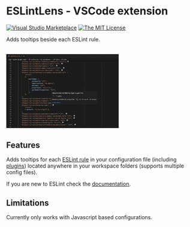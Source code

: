 # ESLintLens - VSCode extension

[![Visual Studio Marketplace](https://img.shields.io/vscode-marketplace/v/ldlework.eslintlens.svg)](https://marketplace.visualstudio.com/items?itemName=ldlework.eslintlens)
[![The MIT License](https://img.shields.io/badge/license-MIT-orange.svg?style=flat-square)](http://opensource.org/licenses/MIT)

Adds tooltips beside each ESLint rule.

<p align="left">
  <br />
  <img src="https://raw.githubusercontent.com/dustinlacewell/vscode-eslintlens/main/images/screenshot-1.png" alt="ESLintLens Screenshot" width="300px" />
  <br />
</p>

## Features

Adds tooltips for each [ESLint rule](https://eslint.org/docs/rules/) in your configuration file (including [plugins](https://www.npmjs.com/search?q=eslint-plugin-&ranking=popularity)) located anywhere in your workspace folders (supports multiple config files).

If you are new to ESLint check the [documentation](http://eslint.org/).

## Limitations

Currently only works with Javascript based configurations.